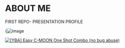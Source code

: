 # ABOUT ME
FIRST REPO- PRESENTATION PROFILE

{![image](https://encrypted-tbn0.gstatic.com/images?q=tbn:ANd9GcT49dsa8XK7AJrg9LuSEphJ2WYNzHeyskL2EA&s)

[![[YBA] Easy C-MOON One Shot Combo (no bug abuse)](https://img.youtube.com/vi/Cq5a3XWpB48/0.jpg)](https://www.youtube.com/watch?v=Cq5a3XWpB48)

 
